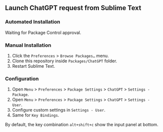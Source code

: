 ## Launch ChatGPT request from Sublime Text

### Automated Installation

Waiting for Package Control approval.

### Manual Installation

1. Click the `Preferences` > `Browse Packages…` menu.
2. Clone this repository inside `Packages/ChatGPT` folder.
3. Restart Sublime Text.

### Configuration

1. Open `Menu` > `Preferences` > `Package Settings` > `ChatGPT` > `Settings - Package`.
2. Open `Menu` > `Preferences` > `Package Settings` > `ChatGPT` > `Settings - User`.
3. Configure custom settings in `Settings - User`.
4. Same for `Key Bindings`.

By default, the key combination `alt+shift+c` show the input panel at bottom.
